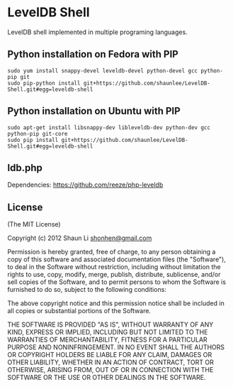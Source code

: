 # LevelDB Shell

  LevelDB shell implemented in multiple programing languages.

## Python installation on Fedora with PIP

    sudo yum install snappy-devel leveldb-devel python-devel gcc python-pip git
    sudo pip-python install git+https://github.com/shaunlee/LevelDB-Shell.git#egg=leveldb-shell

## Python installation on Ubuntu with PIP

    sudo apt-get install libsnappy-dev libleveldb-dev python-dev gcc python-pip git-core
    sudo pip install git+https://github.com/shaunlee/LevelDB-Shell.git#egg=leveldb-shell

## ldb.php

  Dependencies: https://github.com/reeze/php-leveldb

## License 

(The MIT License)

Copyright (c) 2012 Shaun Li <shonhen@gmail.com>

Permission is hereby granted, free of charge, to any person obtaining a copy
of this software and associated documentation files (the "Software"), to deal
in the Software without restriction, including without limitation the rights
to use, copy, modify, merge, publish, distribute, sublicense, and/or sell
copies of the Software, and to permit persons to whom the Software is
furnished to do so, subject to the following conditions:

The above copyright notice and this permission notice shall be included in
all copies or substantial portions of the Software.

THE SOFTWARE IS PROVIDED "AS IS", WITHOUT WARRANTY OF ANY KIND, EXPRESS OR
IMPLIED, INCLUDING BUT NOT LIMITED TO THE WARRANTIES OF MERCHANTABILITY,
FITNESS FOR A PARTICULAR PURPOSE AND NONINFRINGEMENT. IN NO EVENT SHALL THE
AUTHORS OR COPYRIGHT HOLDERS BE LIABLE FOR ANY CLAIM, DAMAGES OR OTHER
LIABILITY, WHETHER IN AN ACTION OF CONTRACT, TORT OR OTHERWISE, ARISING FROM,
OUT OF OR IN CONNECTION WITH THE SOFTWARE OR THE USE OR OTHER DEALINGS IN
THE SOFTWARE.

